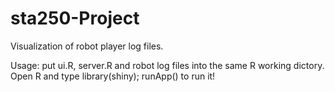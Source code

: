 sta250-Project
==============

Visualization of robot player log files.

Usage: put ui.R, server.R and robot log files into the same R working dictory. Open R and type library(shiny); runApp() to run it!

